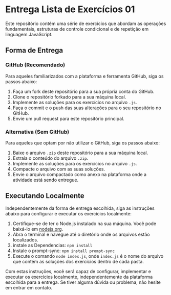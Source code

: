 # Entrega Lista de Exercícios 01

Este repositório contém uma série de exercícios que abordam as operações fundamentais, estruturas de controle condicional e de repetição em linguagem JavaScript.

## Forma de Entrega

### GitHub (Recomendado)

Para aqueles familiarizados com a plataforma e ferramenta GitHub, siga os passos abaixo:

1. Faça um fork deste repositório para a sua própria conta do GitHub.
2. Clone o repositório forkado para a sua máquina local.
3. Implemente as soluções para os exercícios no arquivo `.js`.
4. Faça o commit e o push das suas alterações para o seu repositório no GitHub.
5. Envie um pull request para este repositório principal.

### Alternativa (Sem GitHub)

Para aqueles que optam por não utilizar o GitHub, siga os passos abaixo:

1. Baixe o arquivo `.zip` deste repositório para a sua máquina local.
2. Extraia o conteúdo do arquivo `.zip`.
3. Implemente as soluções para os exercícios no arquivo `.js`.
4. Compacte o arquivo com as suas soluções.
5. Envie o arquivo compactado como anexo na plataforma onde a atividade está sendo entregue.

## Executando Localmente

Independentemente da forma de entrega escolhida, siga as instruções abaixo para configurar e executar os exercícios localmente:

1. Certifique-se de ter o Node.js instalado na sua máquina. Você pode baixá-lo em [nodejs.org](https://nodejs.org/).
2. Abra o terminal e navegue até o diretório onde os arquivos estão localizados.
3. instale as Dependencias: `npm install`
4. Instale o prompt-sync: `npm install prompt-sync`
5. Execute o comando `node index.js`, onde `index.js` é o nome do arquivo que contém as soluções dos exercícios dentro de cada pasta.


Com estas instruções, você será capaz de configurar, implementar e executar os exercícios localmente, independentemente da plataforma escolhida para a entrega. Se tiver alguma dúvida ou problema, não hesite em entrar em contato.
